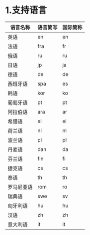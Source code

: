 # 1.支持语言

| 语言名称 | 语言简写 | 国际简称 |
| --- | --- | --- |
| 英语 | en | en |
| 法语 | fra | fr |
| 俄语 | ru | ru |
| 日语 | jp | ja |
| 德语 | de | de |
| 西班牙语 | spa | es |
| 韩语 | kor | ko |
| 葡萄牙语 | pt | pt |
| 阿拉伯语 | ara | ar |
| 希腊语 | el | el |
| 荷兰语 | nl | nl |
| 波兰语 | pl | pl |
| 丹麦语 | dan | da |
| 芬兰语 | fin | fi |
| 捷克语 | cs | cs |
| 泰语 | th | th |
| 罗马尼亚语 | rom | ro |
| 瑞典语 | swe | sv |
| 匈牙利语 | hu | hu |
| 汉语 | zh | zh |
| 意大利语 | it | it |
